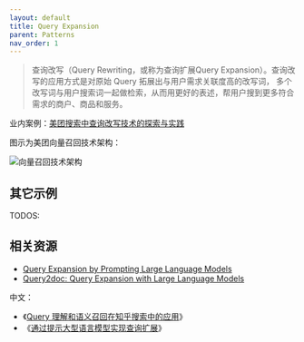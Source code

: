 ```yaml
---
layout: default
title: Query Expansion
parent: Patterns
nav_order: 1
---
```


> 查询改写（Query Rewriting，或称为查询扩展Query Expansion）。查询改写的应用方式是对原始 Query 拓展出与用户需求关联度高的改写词，
> 多个改写词与用户搜索词一起做检索，从而用更好的表述，帮用户搜到更多符合需求的商户、商品和服务。

业内案例：[美团搜索中查询改写技术的探索与实践](https://tech.meituan.com/2022/02/17/exploration-and-practice-of-query-rewriting-in-meituan-search.html)

图示为美团向量召回技术架构：

![向量召回技术架构](https://p0.meituan.net/travelcube/b6700fc88dc24dff9dd22009f46b165a256306.png)

## 其它示例

TODOS:

## 相关资源

- [Query Expansion by Prompting Large Language Models](https://arxiv.org/abs/2305.03653)
- [Query2doc: Query Expansion with Large Language Models](https://arxiv.org/abs/2303.07678)

中文：

- 《[Query 理解和语义召回在知乎搜索中的应用](https://github.com/PO-VINCENT/nlp_papers/blob/main/Query%20%E7%90%86%E8%A7%A3%E5%92%8C%E8%AF%AD%E4%B9%89%E5%8F%AC%E5%9B%9E%E5%9C%A8%E7%9F%A5%E4%B9%8E%E6%90%9C%E7%B4%A2%E4%B8%AD%E7%9A%84%E5%BA%94%E7%94%A8.pdf)》
- 《[通过提示大型语言模型实现查询扩展](https://zhuanlan.zhihu.com/p/633406099)》

